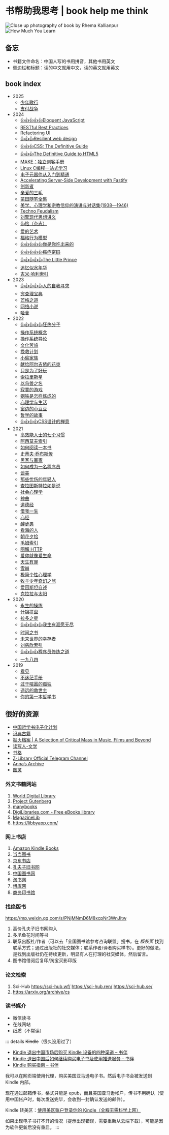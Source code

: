 # 书帮助我思考 | book help me think

![Close up photography of book by Rhema Kallianpur](/rhema-kallianpur-2W3bDp7K1oQ-unsplash.avif)
![How Much You Learn](/how-much-you-learn.webp)

## 备忘

- 书籍文件命名：中国人写的书用拼音，其他书用英文
- 侧边栏和标题：读的中文就用中文，读的英文就用英文

## book index

<!--
Vitepress supported emoji https://github.com/markdown-it/markdown-it-emoji/blob/master/lib/data/full.mjs

I need:

- :+1:
- :star:

TODO https://web.archive.org/web/20231030155603/https://tianheg.co/readlist/
-->

<!-- index start -->
- 2025
  - [少年歌行](shaonian-gexing)
  - [支付战争](paypal-wars)
- 2024
  - [:+1::+1::+1::+1::+1:Eloquent JavaScript](eloquent-javascript)
  - [RESTful Best Practices](restful-best-practices)
  - [Refactoring UI](refactoring-ui)
  - [:+1::+1::+1:Resilient web design](resilient-web-design)
  - [:+1::+1::+1:CSS: The Definitive Guide](css-the-definitive-guide)
  - [:+1::+1::+1:The Definitive Guide to HTML5](the-definitive-guide-html5)
  - [MAKE：独立创客手册](make-the-indie-maker-handbook)
  - [Linux C编程一站式学习](linux-and-c)
  - [电子元器件从入门到精通](dianzi-yuanqijian-rumen-dao-jingtong)
  - [Accelerating Server-Side Development with Fastify](accelerating-server-side-development-with-fastify)
  - [创新者](the-innovators)
  - [亲爱的三毛](qinaide-sanmao)
  - [蒙田随笔全集](essays-montaigne)
  - [美学、心理学和宗教信仰的演讲与对话集(1938—1946)](lectures-and-conversations-on-aesthetics-psychology-and-religious-belief)
  - [Techno Feudalism](techno-feudalism)
  - [刘擎现代思想讲义](liuqing-xiandai-sixiang-jiangyi)
  - [:+1:格（杂志）](ge-magazine)
  - [爱的艺术](art-of-loving)
  - [福格行为模型](tiny-habits)
  - [:+1::+1::+1::+1::+1:你是你吃出来的](ni-shini-chichulai-de)
  - [:+1::+1::+1::+1::+1:癌症密码](cancer-code)
  - [:+1::+1::+1::+1::+1:The Little Prince](the-little-prince)
  - [追忆似水年华](in-search-of-lost-time)
  - [吉米·哈利索引](james-herriot)
- 2023
  - [:+1::+1::+1::+1::+1:人的自我寻求](mans-search-for-himself)
  - [穷查理宝典](poor-charlies-almanack)
  - [芒格之道](tao-of-munger)
  - [网络小说](wangluo-novels)
  - [哑舍](yashe)
- 2022
  - [:+1::+1::+1::+1::+1:狂热分子](true-believer)
  - [操作系统概念](operating-system-concepts)
  - [操作系统导论](operating-system-three-easy-pieces)
  - [文化苦旅](wenhua-kulv)
  - [挽救计划](project-hail-mary)
  - [小偷家族](xiaotou-jiazu)
  - [献给阿尔吉侬的花束](flowers-for-algernon)
  - [只是为了好玩](just-for-fun)
  - [索拉里斯星](solaris)
  - [以鸟兽之名](yiniaoshou-zhi-ming)
  - [寂寞的游戏](jimo-de-youxi)
  - [钢铁是怎样炼成的](how-the-steel-was-tempered)
  - [心理学与生活](psychology-and-life)
  - [窗边的小豆豆](chuangbian-de-xiaodoudou)
  - [哲学的故事](story-of-philosophy)
  - [:+1::+1::+1::+1:CSS设计的禅意](the-zen-of-css-design)
- 2021
  - [高效能人士的七个习惯](the-7-habits-of-highly-effective-people)
  - [阿西莫夫索引](asimov)
  - [如何阅读一本书](how-to-read-a-book)
  - [史蒂夫·乔布斯传](steve-jobs)
  - [黑客与画家](hackers-and-painters)
  - [如何成为一名程序员](how-to-be-a-programmer)
  - [谈美](tan-mei)
  - [那些忧伤的年轻人](naxie-youshangde-nianqingren)
  - [查拉图斯特拉如是说](thus-spoke-zarathustra)
  - [社会心理学](social-psychology)
  - [神曲](divine-comedy)
  - [道德经](dao-de-jing)
  - [借我一生](jiewo-yisheng)
  - [心经](xinjing)
  - [醉步男](zui-bu-nan)
  - [看海的人](kanhaide-ren)
  - [朝花夕拾](zhaohua-xishi)
  - [毛姆索引](maugham)
  - [图解 HTTP](tujie-http)
  - [爱你就像爱生命](aini-jiuxiang-aishengming)
  - [天生有罪](born-a-crime)
  - [雪崩](snow-crash)
  - [极简个性心理学](making-sence-of-people)
  - [牧羊少年奇幻之旅](o-alquimista)
  - [爱因斯坦自述](einstein-himself)
  - [克拉拉与太阳](klara-and-the-sun)
- 2020
  - [永生的操练](divine-comedy-comment-by-canxue)
  - [什锦拼盘](shijin-pinpan)
  - [拉多之星](la-duo-zhi-xing)
  - [:+1::+1::+1::+1::+1:我生有涯愿无尽](wo-shengyouya-yuanwujin)
  - [时间之书](shijian-zhi-shu)
  - [未来世界的幸存者](weilai-shijie-de-xingcunzhe)
  - [刘慈欣索引](liucixin)
  - [:+1::+1::+1::+1:程序员修炼之道](the-pragmatic-programmer)
  - [一九八四](nineteen-eighty-four)
- 2019
  - [看见](kanjian)
  - [不迷茫手册](bumimang-shouce)
  - [过于喧嚣的孤独](too-loud-a-solitude)
  - [遥远的救世主](yaoyuande-jiushizhu)
  - [你的第一本哲学书](what-does-it-all-mean)
<!-- index end -->

## 很好的资源

- [中国哲学书电子化计划](https://ctext.org/zhs)
- [识典古籍](https://www.shidianguji.com/)
- [掘火档案 | A Selection of Critical Mass in Music, Films and Beyond](https://www.digforfire.net/)
- [读写人-文学](http://www.duxieren.com/)
- [书格](https://www.shuge.org/)
- [Z-Library Official Telegram Channel](https://t.me/zlibrary_official)
- [Anna’s Archive](https://annas-archive.gs/)
- [图灵](https://www.ituring.com.cn/)

### 外文书籍网站

1. [World Digital Library](https://www.loc.gov/collections/world-digital-library/about-this-collection/)
2. [Project Gutenberg](https://www.gutenberg.org/)
3. [manybooks](https://manybooks.net/)
4. [DigiLibraries.com - Free eBooks library](https://digilibraries.com/)
5. [MagazineLib](https://magazinelib.com/)
6. <https://libbyapp.com/>

### 网上书店

1. [Amazon Kindle Books](https://www.amazon.com/kindle-dbs/storefront)
2. [当当图书](https://book.dangdang.com/)
3. [京东书店](https://book.jd.com/)
4. [孔夫子旧书网](https://www.kongfz.com/)
5. [中国图书网](http://www.bookschina.com/)
6. [淘书网](https://taoshu.com/)
7. [博库网](https://www.bookuu.com/)
8. [商务印书馆](https://www.cp.com.cn/)

### 找绝版书

<https://mp.weixin.qq.com/s/PNjMNmD6M8xcpNr3WnJltw>

1. 高价孔夫子旧书网购入
2. 多爪鱼花时间等书
3. 联系出版社/作者（可以去「全国图书馆参考咨询联盟」搜书，在 *版权页* 找到联系方式；通过出版社的社交媒体；联系作者/译者购买样书）。更好的做法，是找到出版社仍在持续更新，明显有人在打理的社交媒体，然后留言。
4. 图书馆借阅后复印/淘宝买影印版

### 论文检索

1. Sci-Hub <https://sci-hub.wf/> <https://sci-hub.ren/> <https://sci-hub.se/>
2. <https://arxiv.org/archive/cs>

### 读书媒介

- 微信读书
- 在线网站
- 纸质（不常读）

::: details ~~Kindle~~（很久没用过了）
- [Kindle 退出中国市场后购买 Kindle 设备的四种渠道 – 书伴](https://bookfere.com/post/1010.html)
- [Kindle 退出中国后如何继续购买电子书及使用推送服务 – 书伴](https://bookfere.com/post/985.html)
- [Kindle 购买指南 – 书伴](https://bookfere.com/buy)

我可以在网页端使用代理，购买美国亚马逊电子书。然后电子书会被发送到 Kindle 内部。

现在通过邮箱传书，格式只能是
epub，而且美国亚马逊帐户，传书不用确认（使用中国帐户时，每次发送完毕，会收到一封确认发送的邮件）。

Kindle 转美区：[使用美区账户登录你的 Kindle（全程无需科学上网）](https://blog.mokeedev.com/2022/06/1092/)

如果出现电子书打不开的情况（提示出现错误，需要重新从云端下载），可能是因为软件更新后没有重启。
:::
